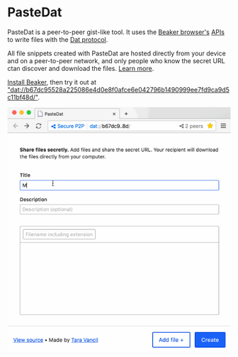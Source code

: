 # PasteDat

PasteDat is a peer-to-peer gist-like tool. It uses the [Beaker browser's](https://beakerbrowser.com) [APIs](https://beakerbrowser.com/docs/apis/) to write files with the [Dat protocol](https://github.com/datproject/dat).

All file snippets created with PasteDat are hosted directly from your device and on a peer-to-peer network, and only people who know the secret URL ctan discover and download the files. [Learn more](https://beakerbrowser.com/docs/tutorials/share-files-secretly.html).

[Install Beaker](https://beakerbrowser.com/docs/install/), then try it out
at ["dat://b67dc95528a225086e4d0e8f0afce6e042796b1490999ee7fd9ca9d5c11bf48d/"](dat://b67dc95528a225086e4d0e8f0afce6e042796b1490999ee7fd9ca9d5c11bf48d/).

![alt text](./demo.gif "PasteBin demo")